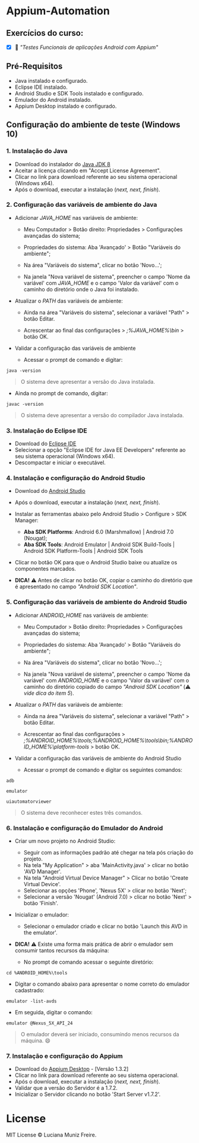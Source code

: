 # Appium-Automation

## Exercícios do curso:

 - [x] :calling: *"Testes Funcionais de aplicações Android com Appium"*


## Pré-Requisitos

 * Java instalado e configurado.
 * Eclipse IDE instalado.
 * Android Studio e SDK Tools instalado e configurado.
 * Emulador do Android instalado.
 * Appium Desktop instalado e configurado.
 

## Configuração do ambiente de teste (Windows 10)

### 1. **Instalação do Java**

- Download do instalador do [Java JDK 8](http://www.oracle.com/technetwork/pt/java/javase/downloads)
- Aceitar a licença clicando em "Accept License Agreement".
- Clicar no link para download referente ao seu sistema operacional (Windows x64).
- Após o download, executar a instalação (*next, next, finish*).


### 2. **Configuração das variáveis de ambiente do Java**

- Adicionar *JAVA_HOME* nas variáveis de ambiente:

    * Meu Computador > Botão direito: Propriedades > Configurações avançadas do sistema;

    * Propriedades do sistema: Aba 'Avançado' > Botão "Variáveis do ambiente";

    * Na área "Variáveis do sistema", clicar no botão 'Novo...';

    * Na janela "Nova variável de sistema", preencher o campo 'Nome da variável' com *JAVA_HOME* e o campo 'Valor da variável' com o caminho do diretório onde o Java foi instalado.

- Atualizar o *PATH* das variáveis de ambiente:

    * Ainda na área "Variáveis do sistema", selecionar a variável "Path" > botão Editar.

    * Acrescentar ao final das configurações > *;%JAVA_HOME%\bin* > botão OK.

- Validar a configuração das variáveis de ambiente

    * Acessar o prompt de comando e digitar:

```
java -version
```

> O sistema deve apresentar a versão do Java instalada.

- Ainda no prompt de comando, digitar:

```
javac -version
```

> O sistema deve apresentar a versão do compilador Java instalada.


### 3. **Instalação do Eclipse IDE**

- Download do [Eclipse IDE](http://www.eclipse.org/downloads/eclipse-packages/)
- Selecionar a opção "Eclipse IDE for Java EE Developers" referente ao seu sistema operacional (Windows x64).
- Descompactar e iniciar o executável.


### 4. **Instalação e configuração do Android Studio**

- Download do [Android Studio](https://developer.android.com/studio/index.html?hl=pt-br)
- Após o download, executar a instalação (*next, next, finish*).
- Instalar as ferramentas abaixo pelo Android Studio > Configure > SDK Manager:
    * **Aba SDK Platforms**: Android 6.0 (Marshmallow) | Android 7.0 (Nougat);
    * **Aba SDK Tools**: Android Emulator | Android SDK Build-Tools | Android SDK Platform-Tools | Android SDK Tools
- Clicar no botão OK para que o Android Studio baixe ou atualize os componentes marcados.

- **DICA!** :warning: Antes de clicar no botão OK, copiar o caminho do diretório que é apresentado no campo *"Android SDK Location"*.


### 5. **Configuração das variáveis de ambiente do Android Studio**

- Adicionar *ANDROID_HOME* nas variáveis de ambiente:

    * Meu Computador > Botão direito: Propriedades > Configurações avançadas do sistema;

    * Propriedades do sistema: Aba 'Avançado' > Botão "Variáveis do ambiente";

    * Na área "Variáveis do sistema", clicar no botão 'Novo...';

    * Na janela "Nova variável de sistema", preencher o campo 'Nome da variável' com *ANDROID_HOME* e o campo 'Valor da variável' com o caminho do diretório copiado do campo *"Android SDK Location"* (:warning: *vide dica do item 5*).

- Atualizar o *PATH* das variáveis de ambiente:

    * Ainda na área "Variáveis do sistema", selecionar a variável "Path" > botão Editar.

    * Acrescentar ao final das configurações > *;%ANDROID_HOME%\tools;%ANDROID_HOME%\tools\bin;%ANDROID_HOME%\platform-tools* > botão OK.

- Validar a configuração das variáveis de ambiente do Android Studio

    * Acessar o prompt de comando e digitar os seguintes comandos:

```
adb
```

```
emulator
```

```
uiautomatorviewer
```

> O sistema deve reconhecer estes três comandos.


### 6. **Instalação e configuração do Emulador do Android**

- Criar um novo projeto no Android Studio:

    * Seguir com as informações padrão até chegar na tela pós criação do projeto.
    * Na tela "My Application" > aba 'MainActivity.java' > clicar no botão 'AVD Manager'.
    * Na tela "Android Virtual Device Manager" > Clicar no botão 'Create Virtual Device'.
    * Selecionar as opções 'Phone', 'Nexus 5X' > clicar no botão 'Next';
    * Selecionar a versão 'Nougat' (Android 7.0) > clicar no botão 'Next' > botão 'Finish'.
    
- Inicializar o emulador:

    * Selecionar o emulador criado e clicar no botão 'Launch this AVD in the emulator'.

- **DICA!** :warning: Existe uma forma mais prática de abrir o emulador sem consumir tantos recursos da máquina:

    * No prompt de comando acessar o seguinte diretório:

```
cd %ANDROID_HOME%\tools
```

- Digitar o comando abaixo para apresentar o nome correto do emulador cadastrado:

```
emulator -list-avds
```

- Em seguida, digitar o comando:

```
emulator @Nexus_5X_API_24
```

> O emulador deverá ser iniciado, consumindo menos recursos da máquina. :smile:


### 7. **Instalação e configuração do Appium**

- Download do [Appium Desktop](https://github.com/appium/appium-desktop/releases) - [Versão 1.3.2]
- Clicar no link para download referente ao seu sistema operacional.
- Após o download, executar a instalação (*next, next, finish*).
- Validar que a versão do Servidor é a 1.7.2.
- Inicializar o Servidor clicando no botão 'Start Server v1.7.2'.


# License

MIT License © Luciana Muniz Freire.